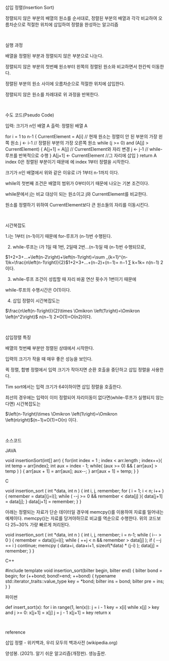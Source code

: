 삽입 정렬(Insertion Sort)

정렬되지 않은 부분의 배열의 원소를 순서대로, 정렬된 부분의 배열과 각각 비교하여 오름차순으로 적절한 위치에 삽입하여 정렬을 완성하는 알고리즘


​

실행 과정

배열을 정렬된 부분과 정렬되지 않은 부분으로 나눈다.

정렬되지 않은 부분의 첫번째 원소부터 왼쪽의 정렬된 원소와 비교하면서 한칸씩 이동한다. 

정렬된 부분의 원소 사이에 오름차순으로 적절한 위치에 삽입한다.

정렬되지 않은 원소를 차례대로 위 과정을 반복한다. 

​

수도 코드(Pseudo Code)

입력: 크기가 n인 배열 A
출력: 정렬된 배열 A

for i = 1 to n-1 {
    CurrentElement = A[i] // 현재 원소는 정렬이 안 된 부분의 가장 왼쪽 원소
    j <- i-1 // 정렬된 부분의 가장 오른쪽 원소
    while (j >= 0) and (A[j] > CurrentElement) {
          A[j+1] = A[j] // CurrentElement와 자리 변경
          j <- j-1 // while-루프를 반복적으로 수행 
         }
    A[j+1] <- CurrentElement //그 자리에 삽입
  }
return A
index 0은 정렬된 부분이기 때문에 에 index 1부터 정렬을 시작한다.

크기가 n인 배열에서 위와 같은 이유로 i가 1부터 n-1까지 이다.

while의 첫번째 조건은 배열의 범위가 0부터이기 때문에 나오는 기본 조건이다.

while문에서 j는 비교 대상이 되는 원소이고 j와 CurrentElement를 비교한다.

원소를 정렬하기 위하여 CurrentElement보다 큰 원소들의 자리를 이동시킨다.

​

시간복잡도

1.i는 1부터 (n-1)이기 때문에 for-루프가 (n-1)번 수행된다.

2. while-루프는 i가 1일 때 1번, 2일때 2번...(n-1)일 때 (n-1)번 수행되므로,

$1+2+3+...+\left(n-2\right)+\left(n-1\right)=\sum _{k=1}^{n-1}k=\frac{n\left(n-1\right)}{2}$1+2+3+...+(n−2)+(n−1)=
n−1
∑
k=1k=
n(n−1)
2​​
이다.

3. while-루프 조건이 성립할 때 자리 바꿈 연산 횟수가 1번이기 때문에 

while-루프의 수행시간은 O(1)이다.

4. 삽입 정렬이 시간복잡도는 

$\frac{n\left(n-1\right)}{2}\times \Omikron \left(1\right)=\Omikron \left(n^2\right)$
n(n−1)
2​×Ο(1)=Ο(n2)​
이다.

​

삽입정렬 특징

배열의 첫번째 부분만 정렬된 상태에서 시작한다. 

입력의 크기가 작을 때 매우 좋은 성능을 보인다.

퀵 정렬, 합병 정렬에서 입력 크기가 작아지면 순환 호출을 중단하고 삽입 정렬을 사용한다.

Tim sort에서는 입력 크기가 64이하이면 삽입 정렬을 호출한다.

최선의 경우에는 입력이 이미 정렬되어 자리이동이 없다면(while-루프가 실행되지 않는다면) 시간복잡도는

$\left(n-1\right)\times \Omikron \left(1\right)=\Omikron \left(n\right)$(n−1)×Ο(1)=Ο(n)​
이다.

​

소스코드

JAVA

void insertionSort(int[] arr) { for(int index = 1 ; index < arr.length ; index++){ int temp = arr[index]; int aux = index - 1; while( (aux >= 0) && ( arr[aux] > temp ) ) { arr[aux + 1] = arr[aux]; aux--; } arr[aux + 1] = temp; } }

C

void insertion_sort ( int *data, int n ) { int i, j, remember; for ( i = 1; i < n; i++ ) { remember = data[(j=i)]; while ( --j >= 0 && remember < data[j] ){ data[j+1] = data[j]; } data[j+1] = remember; } }

아래는 정렬되는 자료가 단순 데이터일 경우에 memcpy()를 이용하여 자료를 밀어내는 예제이다. memcpy()는 자료를 당겨야하므로 비교를 역순으로 수행한다. 위의 코드보다 25~30% 가량 빠르게 처리된다.

void insertion_sort ( int *data, int n ) { int i, j, remember; i = n-1; while ( i-- > 0 ) { remember = data[(j=i)]; while ( ++j < n && remember > data[j] ); if ( --j == i ) continue; memcpy ( data+i, data+i+1, sizeof(*data) * (j-i) ); data[j] = remember; } }

C++

#include <iterator> template<typename biIter> void insertion_sort(biIter begin, biIter end) { biIter bond = begin; for (++bond; bond!=end; ++bond) { typename std::iterator_traits<biIter>::value_type key = *bond; biIter ins = bond; biIter pre = ins; } }

파이썬​

def insert_sort(x): for i in range(1, len(x)): j = i - 1 key = x[i] while x[j] > key and j >= 0: x[j+1] = x[j] j = j - 1 x[j+1] = key return x

​

reference

삽입 정렬 - 위키백과, 우리 모두의 백과사전 (wikipedia.org)

양성봉. (2021). 알기 쉬운 알고리즘(개정판). 생능출판.